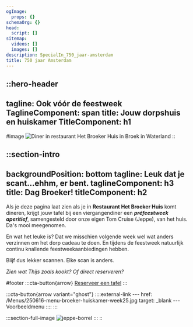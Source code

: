 ```yaml
---
ogImage:
  props: {}
schemaOrg: {}
head:
  script: []
sitemap:
  videos: []
  images: []
description: SpecialIn_750_jaar-amsterdam
title: 750 jaar Amsterdam
---
```


::hero-header
---
tagline: Ook vóór de feestweek
TaglineComponent: span
title: Jouw dorpshuis en huiskamer
TitleComponent: h1
---
#image
![Diner in restaurant Het Broeker Huis in Broek in Waterland](/broeker-huiskamer-diner-volle-eetzaal-licht-hout-warm.jpg)
::

::section-intro
---
backgroundPosition: bottom
tagline: Leuk dat je scant...ehhm, er bent.
taglineComponent: h3
title: Dag Broeker!
titleComponent: h2
---
Als je deze pagina laat zien als je in **Restaurant Het Broeker Huis** komt dineren, krijgt jouw tafel bij een viergangendiner een ***préfeestweek aperitief***, samengesteld door onze eigen Tom Cruise (Jeppe), van het huis. Da's mooi meegenomen.

En wat het leuke is? Dat we misschien volgende week wel wat anders verzinnen om het dorp cadeau te doen. En tijdens de feestweek natuurlijk continu knallende feestweekaanbiedingen hebben.

Blijf dus lekker scannen. Elke scan is anders.

*Zien wat Thijs zoals kookt? Of direct reserveren?*

#footer
  :::cta-button{arrow}
  [Reserveer een tafel](https://live.tebi.co/ecom/reservations/282764_0a523a1d3711c0523566f753f2cb25e5f14ed781117e8ef82016152d6ff5c2c2)
  :::

  :::cta-button{arrow variant="ghost"}
    ::::external-link
    ---
    href: /Menus/250616-menu-broeker-huiskamer-week25.jpg
    target: _blank
    ---
    Voorbeeldmenu
    ::::
  :::

  :::section-full-image
  ![jeppe-borrel](/_I7A4433.jpg)
  :::
::

